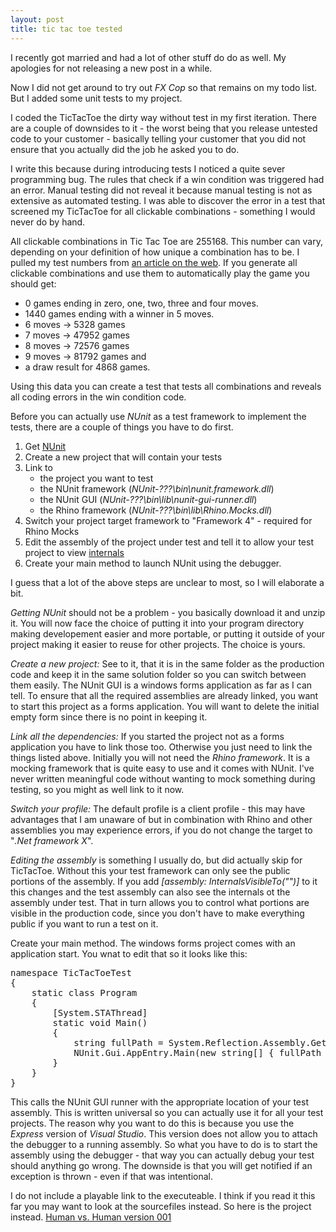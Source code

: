 ```yaml
---
layout: post
title: tic tac toe tested
---
```


I recently got married and had a lot of other stuff do do as well. My apologies for not releasing a new post in a while.

Now I did not get around to try out *FX Cop* so that remains on my todo list. But I added some unit tests to my project.

I coded the TicTacToe the dirty way without test in my first iteration. There are a couple of downsides to it - the worst being that you release untested code to your customer - basically telling your customer that you did not ensure that you actually did the job he asked you to do.

I write this because during introducing tests I noticed a quite sever programming bug. The rules that check if a win condition was triggered had an error. Manual testing did not reveal it because manual testing is not as extensive as automated testing. I was able to discover the error in a test that screened my TicTacToe for all clickable combinations - something I would never do by hand.

All clickable combinations in Tic Tac Toe are 255168. This number can vary, depending on your definition of how unique a combination has to be. I pulled my test numbers from [an article on the web](www.google.de/#q=255168+Tic+Tac+Toe). If you generate all clickable combinations and use them to automatically play the game you should get:

- 0 games ending in zero, one, two, three and four moves.
- 1440 games ending with a winner in 5 moves.
- 6 moves -&gt; 5328 games
- 7 moves -&gt; 47952 games
- 8 moves -&gt; 72576 games
- 9 moves -&gt; 81792 games and
- a draw result for 4868 games.

Using this data you can create a test that tests all combinations and reveals all coding errors in the win condition code.

Before you can actually use *NUnit* as a test framework to implement the tests, there are a couple of things you have to do first.

1. Get [NUnit](www.nunit.org)
2. Create a new project that will contain your tests
3. Link to
    - the project you want to test
    - the NUnit framework (*NUnit-???\bin\nunit.framework.dll*)
    - the NUnit GUI (*NUnit-???\bin\lib\nunit-gui-runner.dll*)
    - the Rhino framework (*NUnit-???\bin\lib\Rhino.Mocks.dll*)
4. Switch your project target framework to "Framework 4" - required for Rhino Mocks
5. Edit the assembly of the project under test and tell it to allow your test project to view [internals](http://msdn.microsoft.com/en-us/library/system.runtime.compilerservices.internalsvisibletoattribute.aspx)
6. Create your main method to launch NUnit using the debugger.

I guess that a lot of the above steps are unclear to most, so I will elaborate a bit.

*Getting NUnit* should not be a problem - you basically download it and unzip it. You will now face the choice of putting it into your program directory making developement easier and more portable, or putting it outside of your project making it easier to reuse for other projects. The choice is yours.

*Create a new project:* See to it, that it is in the same folder as the production code and keep it in the same solution folder so you can switch between them easily. The NUnit GUI is a windows forms application as far as I can tell. To ensure that all the required assemblies are already linked, you want to start this project as a forms application. You will want to delete the initial empty form since there is no point in keeping it.

*Link all the dependencies:* If you started the project not as a forms application you have to link those too. Otherwise you just need to link the things listed above. Initially you will not need the *Rhino framework*. It is a mocking framework that is quite easy to use and it comes with NUnit. I've never written meaningful code without wanting to mock something during testing, so you might as well link to it now.

*Switch your profile:* The default profile is a client profile - this may have advantages that I am unaware of but in combination with Rhino and other assemblies you may experience errors, if you do not change the target to "*.Net framework X*".

*Editing the assembly* is something I usually do, but did actually skip for TicTacToe. Without this your test framework can only see the public portions of the assembly. If you add *[assembly: InternalsVisibleTo("")]* to it this changes and the test assembly can also see the internals ot the assembly under test. That in turn allows you to control what portions are visible in the production code, since you don't have to make everything public if you want to run a test on it.

Create your main method. The windows forms project comes with an application start. You wnat to edit that so it looks like this:
<pre>namespace TicTacToeTest
{
    static class Program
    {
        [System.STAThread]
        static void Main()
        {
            string fullPath = System.Reflection.Assembly.GetAssembly(typeof(Program)).Location;
            NUnit.Gui.AppEntry.Main(new string[] { fullPath });
        }
    }
}</pre>
This calls the NUnit GUI runner with the appropriate location of your test assembly. This is written universal so you can actually use it for all your test projects. The reason why you want to do this is because you use the *Express* version of *Visual Studio*. This version does not allow you to attach the debugger to a running assembly. So what you have to do is to start the assembly using the debugger - that way you can actually debug your test should anything go wrong. The downside is that you will get notified if an exception is thrown - even if that was intentional.

I do not include a playable link to the executeable. I think if you read it this far you may want to look at the sourcefiles instead. So here is the project instead. [Human vs. Human version 001](http://blog.aypahyo.net/tictactoe/TicTacToeV001.zip)
